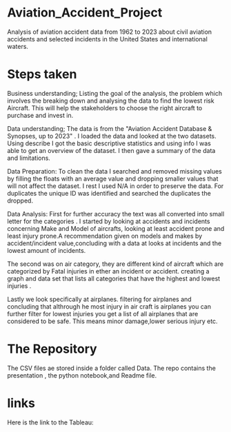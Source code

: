 # Aviation_Accident_Project
Analysis of aviation accident data from 1962 to 2023 about civil aviation accidents and selected incidents in the United States and international waters.

# Steps taken
Business understanding; Listing the goal of the analysis, the problem which involves the breaking down and analysing the data to find the lowest risk Aircraft. This will help the stakeholders to choose the right aircraft to purchase and invest in.

Data understanding; The data is from the "Aviation Accident Database & Synopses, up to 2023" . I loaded the data and looked at the two datasets. Using describe I got the basic descriptive statistics and using info I was able to get an overview of the dataset. I then gave a summary of the data and limitations.

Data Preparation: To clean the data I searched and removed missing values by filling the floats with an average value and dropping smaller values that will not affect the dataset.
I rest I used N/A in order to preserve the data. For duplicates the unique ID was identified and searched the duplicates the dropped.

Data Analysis: First for further accuracy the text was all converted into small letter for the categories . I started by looking at accidents and incidents concerning Make and Model of aircrafts, looking at least accident prone and least injury prone.A recommendation given on models and makes by accident/incident value,concluding with a data at looks at incidents and the lowest amount of incidents.


The second was on air category, they are different kind of aircraft which are categorized by Fatal injuries in ether an incident or accident. creating a graph and data set that lists all categories that have the highest and lowest injuries .

Lastly we look specifically at airplanes. filtering for airplanes and concluding that althrough he most injury in air  craft is airplanes you can further filter for lowest injuries you get a list of all airplanes that are considered to be safe. This means minor damage,lower serious injury etc.

# The Repository
The CSV files ae stored inside a folder called Data.
The repo contains the presentation , the python notebook,and  Readme file.

# links
Here is the link to the Tableau: 